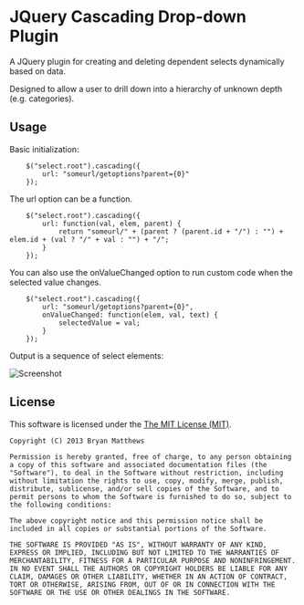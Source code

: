 JQuery Cascading Drop-down Plugin
=================================

A JQuery plugin for creating and deleting dependent selects dynamically based on data.

Designed to allow a user to drill down into a hierarchy of unknown depth (e.g. categories).

Usage
-----

Basic initialization:

		$("select.root").cascading({
			url: "someurl/getoptions?parent={0}"
		});

The url option can be a function.

		$("select.root").cascading({
			url: function(val, elem, parent) {
				return "someurl/" + (parent ? (parent.id + "/") : "") + elem.id + (val ? "/" + val : "") + "/";
			}
		});

You can also use the onValueChanged option to run custom code when the selected value changes.

		$("select.root").cascading({
			url: "someurl/getoptions?parent={0}",
			onValueChanged: function(elem, val, text) {
				selectedValue = val;
			}
		});

Output is a sequence of select elements:

![Screenshot](https://raw.github.com/mattheyan/jquery-cascading/master/screenshot.png)

License
-------

This software is licensed under the [The MIT License (MIT)](http://opensource.org/licenses/MIT).

	Copyright (C) 2013 Bryan Matthews

	Permission is hereby granted, free of charge, to any person obtaining a copy of this software and associated documentation files (the "Software"), to deal in the Software without restriction, including without limitation the rights to use, copy, modify, merge, publish, distribute, sublicense, and/or sell copies of the Software, and to permit persons to whom the Software is furnished to do so, subject to the following conditions:

	The above copyright notice and this permission notice shall be included in all copies or substantial portions of the Software.

	THE SOFTWARE IS PROVIDED "AS IS", WITHOUT WARRANTY OF ANY KIND, EXPRESS OR IMPLIED, INCLUDING BUT NOT LIMITED TO THE WARRANTIES OF MERCHANTABILITY, FITNESS FOR A PARTICULAR PURPOSE AND NONINFRINGEMENT. IN NO EVENT SHALL THE AUTHORS OR COPYRIGHT HOLDERS BE LIABLE FOR ANY CLAIM, DAMAGES OR OTHER LIABILITY, WHETHER IN AN ACTION OF CONTRACT, TORT OR OTHERWISE, ARISING FROM, OUT OF OR IN CONNECTION WITH THE SOFTWARE OR THE USE OR OTHER DEALINGS IN THE SOFTWARE.
